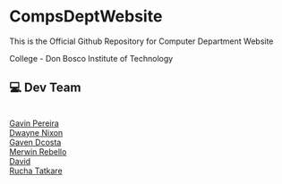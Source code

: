 # CompsDeptWebsite

This is the Official  Github Repository for Computer Department  Website

College - Don Bosco Institute of Technology

## 💻 Dev Team 
<br> [Gavin Pereira](https://github.com/XGavinp) <br> [Dwayne Nixon](https://github.com/DwayneNixon) <br> [Gaven Dcosta](https://github.com/GavenDcosta) <br>[Merwin Rebello](https://github.com/Merwin-Rebello) <br>[David](https://github.com/David-0705) <br> [Rucha Tatkare](https://github.com/ruchatatkare)

